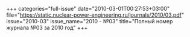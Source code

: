 +++
categories="full-issue"
date="2010-03-01T00:27:53+03:00"
file="https://static.nuclear-power-engineering.ru/journals/2010/03.pdf"
issue="2010-03"
issue_name="2010 - №03"
title="Полный номер журнала №03 за 2010 год"
+++